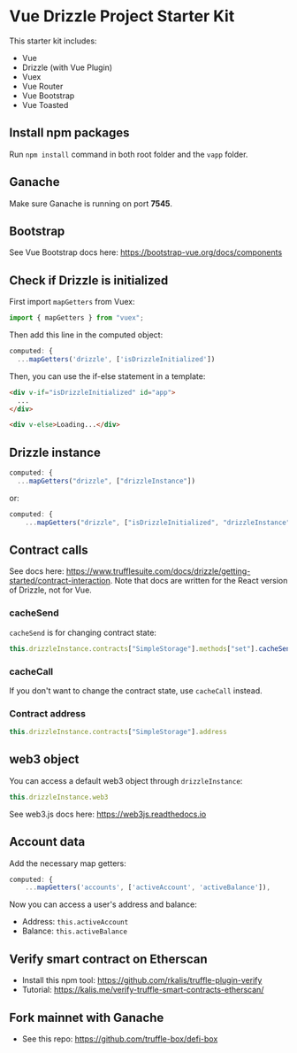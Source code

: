 # Vue Drizzle Project Starter Kit

This starter kit includes:

- Vue
- Drizzle (with Vue Plugin)
- Vuex
- Vue Router
- Vue Bootstrap
- Vue Toasted

## Install npm packages

Run `npm install` command in both root folder and the `vapp` folder.

## Ganache

Make sure Ganache is running on port **7545**.

## Bootstrap

See Vue Bootstrap docs here: https://bootstrap-vue.org/docs/components

## Check if Drizzle is initialized

First import `mapGetters` from Vuex:

```javascript
import { mapGetters } from "vuex";
```

Then add this line in the computed object:

```javascript
computed: {
  ...mapGetters('drizzle', ['isDrizzleInitialized'])
```

Then, you can use the if-else statement in a template:

```html
<div v-if="isDrizzleInitialized" id="app">
  ...
</div>

<div v-else>Loading...</div>
```

## Drizzle instance

```javascript
computed: {
  ...mapGetters("drizzle", ["drizzleInstance"])
```

or:

```javascript
computed: {
    ...mapGetters("drizzle", ["isDrizzleInitialized", "drizzleInstance"])
```

## Contract calls

See docs here: https://www.trufflesuite.com/docs/drizzle/getting-started/contract-interaction. Note that docs are written for the React version of Drizzle, not for Vue.

### cacheSend

`cacheSend` is for changing contract state:

```javascript
this.drizzleInstance.contracts["SimpleStorage"].methods["set"].cacheSend(this.value);
```

### cacheCall

If you don't want to change the contract state, use `cacheCall` instead.

### Contract address

```javascript
this.drizzleInstance.contracts["SimpleStorage"].address
```

## web3 object

You can access a default web3 object through `drizzleInstance`:

```javascript
this.drizzleInstance.web3
```

See web3.js docs here: https://web3js.readthedocs.io

## Account data

Add the necessary map getters:

```javascript
computed: {
    ...mapGetters('accounts', ['activeAccount', 'activeBalance']),
```

Now you can access a user's address and balance:

- Address: `this.activeAccount`
- Balance: `this.activeBalance`

## Verify smart contract on Etherscan

- Install this npm tool: https://github.com/rkalis/truffle-plugin-verify 
- Tutorial: https://kalis.me/verify-truffle-smart-contracts-etherscan/ 

## Fork mainnet with Ganache

- See this repo: https://github.com/truffle-box/defi-box 
